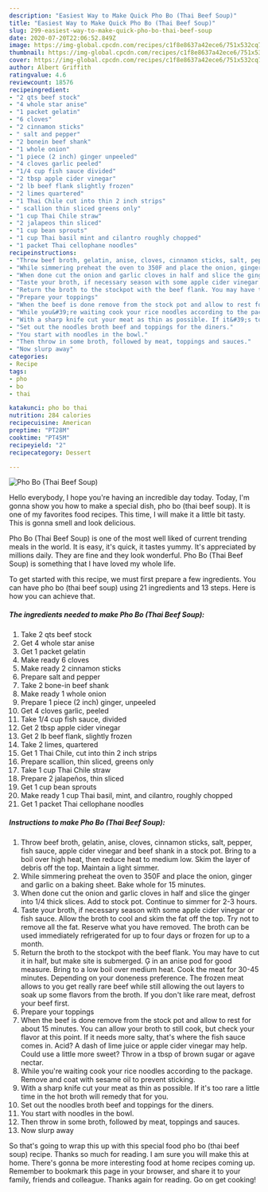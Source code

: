 ```yaml
---
description: "Easiest Way to Make Quick Pho Bo (Thai Beef Soup)"
title: "Easiest Way to Make Quick Pho Bo (Thai Beef Soup)"
slug: 299-easiest-way-to-make-quick-pho-bo-thai-beef-soup
date: 2020-07-20T22:06:52.849Z
image: https://img-global.cpcdn.com/recipes/c1f8e8637a42ece6/751x532cq70/pho-bo-thai-beef-soup-recipe-main-photo.jpg
thumbnail: https://img-global.cpcdn.com/recipes/c1f8e8637a42ece6/751x532cq70/pho-bo-thai-beef-soup-recipe-main-photo.jpg
cover: https://img-global.cpcdn.com/recipes/c1f8e8637a42ece6/751x532cq70/pho-bo-thai-beef-soup-recipe-main-photo.jpg
author: Albert Griffith
ratingvalue: 4.6
reviewcount: 18576
recipeingredient:
- "2 qts beef stock"
- "4 whole star anise"
- "1 packet gelatin"
- "6 cloves"
- "2 cinnamon sticks"
- " salt and pepper"
- "2 bonein beef shank"
- "1 whole onion"
- "1 piece (2 inch) ginger unpeeled"
- "4 cloves garlic peeled"
- "1/4 cup fish sauce divided"
- "2 tbsp apple cider vinegar"
- "2 lb beef flank slightly frozen"
- "2 limes quartered"
- "1 Thai Chile cut into thin 2 inch strips"
- " scallion thin sliced greens only"
- "1 cup Thai Chile straw"
- "2 jalapeos thin sliced"
- "1 cup bean sprouts"
- "1 cup Thai basil mint and cilantro roughly chopped"
- "1 packet Thai cellophane noodles"
recipeinstructions:
- "Throw beef broth, gelatin, anise, cloves, cinnamon sticks, salt, pepper, fish sauce, apple cider vinegar and beef shank in a stock pot. Bring to a boil over high heat, then reduce heat to medium low. Skim the layer of debris off the top. Maintain a light simmer."
- "While simmering preheat the oven to 350F and place the onion, ginger and garlic on a baking sheet. Bake whole for 15 minutes."
- "When done cut the onion and garlic cloves in half and slice the ginger into 1/4 thick slices. Add to stock pot. Continue to simmer for 2-3 hours."
- "Taste your broth, if necessary season with some apple cider vinegar or fish sauce. Allow the broth to cool and skim the fat off the top. Try not to remove all the fat. Reserve what you have removed. The broth can be used immediately refrigerated for up to four days or frozen for up to a month."
- "Return the broth to the stockpot with the beef flank. You may have to cut it in half, but make site is submerged. Ģ in an anise pod for good measure. Bring to a low boil over medium heat. Cook the meat for 30-45 minutes. Depending on your doneness preference. The frozen meat allows to you get really rare beef while still allowing the out layers to soak up some flavors from the broth. If you don&#39;t like rare meat, defrost your beef first."
- "Prepare your toppings"
- "When the beef is done remove from the stock pot and allow to rest for about 15 minutes. You can allow your broth to still cook, but check your flavor at this point. If it needs more salty, that&#39;s where the fish sauce comes in. Acid? A dash of lime juice or apple cider vinegar may help. Could use a little more sweet? Throw in a tbsp of brown sugar or agave nectar."
- "While you&#39;re waiting cook your rice noodles according to the package. Remove and coat with sesame oil to prevent sticking."
- "With a sharp knife cut your meat as thin as possible. If it&#39;s too rare a little time in the hot broth will remedy that for you."
- "Set out the noodles broth beef and toppings for the diners."
- "You start with noodles in the bowl."
- "Then throw in some broth, followed by meat, toppings and sauces."
- "Now slurp away"
categories:
- Recipe
tags:
- pho
- bo
- thai

katakunci: pho bo thai 
nutrition: 284 calories
recipecuisine: American
preptime: "PT28M"
cooktime: "PT45M"
recipeyield: "2"
recipecategory: Dessert

---
```



![Pho Bo (Thai Beef Soup)](https://img-global.cpcdn.com/recipes/c1f8e8637a42ece6/751x532cq70/pho-bo-thai-beef-soup-recipe-main-photo.jpg)

Hello everybody, I hope you're having an incredible day today. Today, I'm gonna show you how to make a special dish, pho bo (thai beef soup). It is one of my favorites food recipes. This time, I will make it a little bit tasty. This is gonna smell and look delicious.

Pho Bo (Thai Beef Soup) is one of the most well liked of current trending meals in the world. It is easy, it's quick, it tastes yummy. It's appreciated by millions daily. They are fine and they look wonderful. Pho Bo (Thai Beef Soup) is something that I have loved my whole life.




To get started with this recipe, we must first prepare a few ingredients. You can have pho bo (thai beef soup) using 21 ingredients and 13 steps. Here is how you can achieve that.

<!--inarticleads1-->

##### The ingredients needed to make Pho Bo (Thai Beef Soup):

1. Take 2 qts beef stock
1. Get 4 whole star anise
1. Get 1 packet gelatin
1. Make ready 6 cloves
1. Make ready 2 cinnamon sticks
1. Prepare  salt and pepper
1. Take 2 bone-in beef shank
1. Make ready 1 whole onion
1. Prepare 1 piece (2 inch) ginger, unpeeled
1. Get 4 cloves garlic, peeled
1. Take 1/4 cup fish sauce, divided
1. Get 2 tbsp apple cider vinegar
1. Get 2 lb beef flank, slightly frozen
1. Take 2 limes, quartered
1. Get 1 Thai Chile, cut into thin 2 inch strips
1. Prepare  scallion, thin sliced, greens only
1. Take 1 cup Thai Chile straw
1. Prepare 2 jalapeños, thin sliced
1. Get 1 cup bean sprouts
1. Make ready 1 cup Thai basil, mint, and cilantro, roughly chopped
1. Get 1 packet Thai cellophane noodles




<!--inarticleads2-->

##### Instructions to make Pho Bo (Thai Beef Soup):

1. Throw beef broth, gelatin, anise, cloves, cinnamon sticks, salt, pepper, fish sauce, apple cider vinegar and beef shank in a stock pot. Bring to a boil over high heat, then reduce heat to medium low. Skim the layer of debris off the top. Maintain a light simmer.
1. While simmering preheat the oven to 350F and place the onion, ginger and garlic on a baking sheet. Bake whole for 15 minutes.
1. When done cut the onion and garlic cloves in half and slice the ginger into 1/4 thick slices. Add to stock pot. Continue to simmer for 2-3 hours.
1. Taste your broth, if necessary season with some apple cider vinegar or fish sauce. Allow the broth to cool and skim the fat off the top. Try not to remove all the fat. Reserve what you have removed. The broth can be used immediately refrigerated for up to four days or frozen for up to a month.
1. Return the broth to the stockpot with the beef flank. You may have to cut it in half, but make site is submerged. Ģ in an anise pod for good measure. Bring to a low boil over medium heat. Cook the meat for 30-45 minutes. Depending on your doneness preference. The frozen meat allows to you get really rare beef while still allowing the out layers to soak up some flavors from the broth. If you don&#39;t like rare meat, defrost your beef first.
1. Prepare your toppings
1. When the beef is done remove from the stock pot and allow to rest for about 15 minutes. You can allow your broth to still cook, but check your flavor at this point. If it needs more salty, that&#39;s where the fish sauce comes in. Acid? A dash of lime juice or apple cider vinegar may help. Could use a little more sweet? Throw in a tbsp of brown sugar or agave nectar.
1. While you&#39;re waiting cook your rice noodles according to the package. Remove and coat with sesame oil to prevent sticking.
1. With a sharp knife cut your meat as thin as possible. If it&#39;s too rare a little time in the hot broth will remedy that for you.
1. Set out the noodles broth beef and toppings for the diners.
1. You start with noodles in the bowl.
1. Then throw in some broth, followed by meat, toppings and sauces.
1. Now slurp away




So that's going to wrap this up with this special food pho bo (thai beef soup) recipe. Thanks so much for reading. I am sure you will make this at home. There's gonna be more interesting food at home recipes coming up. Remember to bookmark this page in your browser, and share it to your family, friends and colleague. Thanks again for reading. Go on get cooking!
